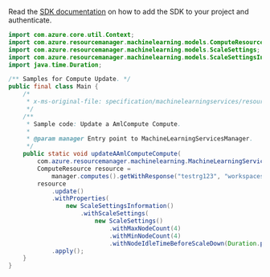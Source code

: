 Read the [SDK documentation](https://github.com/Azure/azure-sdk-for-java/blob/azure-resourcemanager-machinelearning_1.0.0-beta.1/sdk/machinelearning/azure-resourcemanager-machinelearning/README.md) on how to add the SDK to your project and authenticate.

```java
import com.azure.core.util.Context;
import com.azure.resourcemanager.machinelearning.models.ComputeResource;
import com.azure.resourcemanager.machinelearning.models.ScaleSettings;
import com.azure.resourcemanager.machinelearning.models.ScaleSettingsInformation;
import java.time.Duration;

/** Samples for Compute Update. */
public final class Main {
    /*
     * x-ms-original-file: specification/machinelearningservices/resource-manager/Microsoft.MachineLearningServices/preview/2022-02-01-preview/examples/Compute/patch.json
     */
    /**
     * Sample code: Update a AmlCompute Compute.
     *
     * @param manager Entry point to MachineLearningServicesManager.
     */
    public static void updateAAmlComputeCompute(
        com.azure.resourcemanager.machinelearning.MachineLearningServicesManager manager) {
        ComputeResource resource =
            manager.computes().getWithResponse("testrg123", "workspaces123", "compute123", Context.NONE).getValue();
        resource
            .update()
            .withProperties(
                new ScaleSettingsInformation()
                    .withScaleSettings(
                        new ScaleSettings()
                            .withMaxNodeCount(4)
                            .withMinNodeCount(4)
                            .withNodeIdleTimeBeforeScaleDown(Duration.parse("PT5M"))))
            .apply();
    }
}
```
